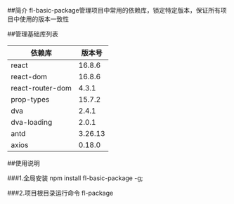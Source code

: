 ##简介
fl-basic-package管理项目中常用的依赖库，锁定特定版本，保证所有项目中使用的版本一致性

##管理基础库列表

|依赖库  |版本号   |
|----------------|-------------------|
|react|16.8.6|
|react-dom|16.8.6|
|react-router-dom|4.3.1|
|prop-types|15.7.2|
|dva|2.4.1|
|dva-loading|2.0.1|
|antd|3.26.13|
|axios|0.18.0|

##使用说明

###1.全局安装
npm install fl-basic-package -g;

###2.项目根目录运行命令
fl-package
